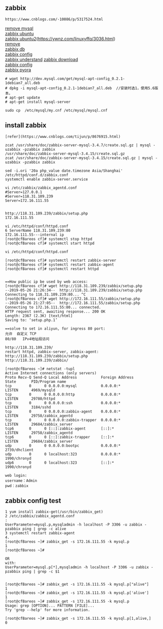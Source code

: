 ## zabbix
```
https://www.cnblogs.com/-10086/p/5317524.html

```
[remove mysql](https://liyonghui160com.iteye.com/blog/2175693)  
[zabbix ubuntu](https://www.cnblogs.com/-10086/p/5317524.html)  
[zabbix ubuntu2](https://tecadmin.net/install-zabbix-on-ubuntu/)(https://ywnz.com/linuxyffq/3036.html)  
[remove ](https://www.cnblogs.com/nuomin/p/8023619.html)  
[zabbix db](https://www.cnblogs.com/irockcode/p/6796769.html)  
[zabbix config](https://blog.csdn.net/fishmai/article/details/51849818)  
[zabbix understand](https://hackernoon.com/understanding-zabbix-f2a83eeb1221) 
[zabbix download](https://www.zabbix.com/download?zabbix=4.2&os_distribution=ubuntu&os_version=16.04_xenial&db=mysql)  
[zabbix config](https://www.whatled.com/post-1940.html)  
[zabbix pyora](http://bicofino.io/blog/2013/12/09/monitoring-oracle-with-zabbix/)  


```
# wget http://dev.mysql.com/get/mysql-apt-config_0.2.1-1debian7_all.deb
# dpkg -i mysql-apt-config_0.2.1-1debian7_all.deb  //安装时选1，使用5.6版本。
# apt-get update
# apt-get install mysql-server

sudo cp  /etc/mysql/my.cnf /etc/mysql/mysql.cnf

```
## install zabbix
```
[refer](https://www.cnblogs.com/tijun/p/8676915.html)

zcat /usr/share/doc/zabbix-server-mysql-3.4.7/create.sql.gz | mysql -uzabbix -pzabbix zabbix
/usr/share/doc/zabbix-server-mysql-3.4.15/create.sql.gz
zcat /usr/share/doc/zabbix-server-mysql-3.4.15/create.sql.gz | mysql -uzabbix -pzabbix zabbix

sed -i.ori '20a php_value date.timezone Asia/Shanghai' /etc/httpd/conf.d/zabbix.conf
systemctl enable zabbix-server.service

vi /etc/zabbix/zabbix_agentd.conf
#Server=127.0.0.1
#Server=118.31.109.239
Server=172.16.111.55


http://118.31.109.239/zabbix/setup.php
172.16.111.55

vi /etc/httpd/conf/httpd.conf
6 ServerName 118.31.109.239:80
172.16.111.55---internal ip
[root@cfBareos cf]# systemctl stop httpd
[root@cfBareos cf]# systemctl start httpd

vi /etc/httpd/conf/httpd.conf 

[root@cfBareos cf]# systemctl restart zabbix-server
[root@cfBareos cf]# systemctl restart zabbix-agent
[root@cfBareos cf]# systemctl restart httpd


==How public ip be used by web access:
[root@cfBareos cf]# wget http://118.31.109.239/zabbix/setup.php
--2019-05-26 21:26:34--  http://118.31.109.239/zabbix/setup.php
Connecting to 118.31.109.239:80... ^C
[root@cfBareos cf]# wget http://172.16.111.55/zabbix/setup.php
--2019-05-26 21:27:05--  http://172.16.111.55/zabbix/setup.php
Connecting to 172.16.111.55:80... connected.
HTTP request sent, awaiting response... 200 OK
Length: 2367 (2.3K) [text/html]
Saving to: ‘setup.php.1’

==solve to set in aliyun, for ingress 80 port:
允许	自定义 TCP	
80/80	IPv4地址段访问

http://118.31.109.239/
restart httpd, zabbix-server, zabbix-agent:
http://118.31.109.239/zabbix/setup.php
http://118.31.109.239/zabbix/

[root@cfBareos ~]# netstat -tupl
Active Internet connections (only servers)
Proto Recv-Q Send-Q Local Address           Foreign Address         State       PID/Program name    
tcp        0      0 0.0.0.0:mysql           0.0.0.0:*               LISTEN      4969/mysqld         
tcp        0      0 0.0.0.0:http            0.0.0.0:*               LISTEN      29780/httpd         
tcp        0      0 0.0.0.0:ssh             0.0.0.0:*               LISTEN      3184/sshd           
tcp        0      0 0.0.0.0:zabbix-agent    0.0.0.0:*               LISTEN      29758/zabbix_agentd 
tcp        0      0 0.0.0.0:zabbix-trapper  0.0.0.0:*               LISTEN      29684/zabbix_server 
tcp6       0      0 [::]:zabbix-agent       [::]:*                  LISTEN      29758/zabbix_agentd 
tcp6       0      0 [::]:zabbix-trapper     [::]:*                  LISTEN      29684/zabbix_server 
udp        0      0 0.0.0.0:bootpc          0.0.0.0:*                           2739/dhclient       
udp        0      0 localhost:323           0.0.0.0:*                           1990/chronyd        
udp6       0      0 localhost:323           [::]:*                              1990/chronyd  

web login:
username：Admin
pwd：zabbix

```
## zabbix config test
```
1 yum install zabbix-get(/usr/bin/zabbix_get)
2 /etc/zabbix/zabbix_agentd.conf
:
UserParameter=mysql.p,mysqladmin -h localhost -P 3306 -u zabbix -pzabbix ping | grep -c alive
3 systemctl restart zabbix-agent
4. 
[root@cfBareos ~]# zabbix_get -s 172.16.111.55 -k mysql.p
1
[root@cfBareos ~]# 

OR
with:
UserParameter=mysql.p[*],mysqladmin -h localhost -P 3306 -u zabbix -pzabbix ping | grep -c $1


[root@cfBareos ~]# zabbix_get -s 172.16.111.55 -k mysql.p["alive"]
1
[root@cfBareos ~]# zabbix_get -s 172.16.111.55 -k mysql.p['alive']
1
[root@cfBareos ~]# zabbix_get -s 172.16.111.55 -k mysql.p
Usage: grep [OPTION]... PATTERN [FILE]...
Try 'grep --help' for more information.

[root@cfBareos ~]# zabbix_get -s 172.16.111.55 -k mysql.p[1,alive,]
0


```
